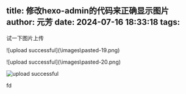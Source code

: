 title: 修改hexo-admin的代码来正确显示图片
author: 元芳
date: 2024-07-16 18:33:18
tags:
---
试一下图片上传




![upload successful](\\images\pasted-19.png\)


![upload successful](\\images\pasted-20.png\)




![upload successful](/images/pasted-27.png)

fd